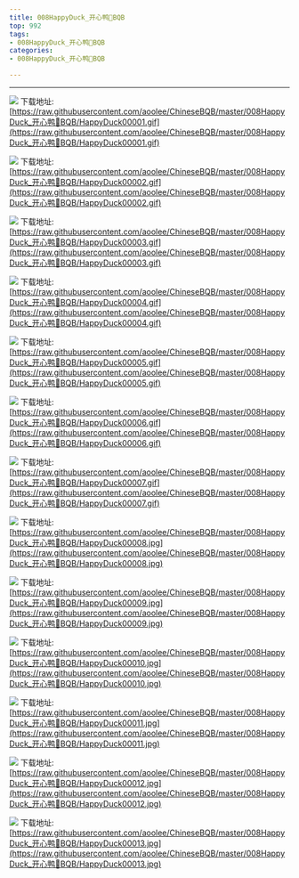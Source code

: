 ```yaml
---
title: 008HappyDuck_开心鸭🐥BQB
top: 992
tags:
- 008HappyDuck_开心鸭🐥BQB
categories:
- 008HappyDuck_开心鸭🐥BQB

---
```


------

<!-- more -->

![](https://raw.githubusercontent.com/aoolee/ChineseBQB/master/008HappyDuck_开心鸭🐥BQB/HappyDuck00001.gif)
下载地址:[https://raw.githubusercontent.com/aoolee/ChineseBQB/master/008HappyDuck_开心鸭🐥BQB/HappyDuck00001.gif](https://raw.githubusercontent.com/aoolee/ChineseBQB/master/008HappyDuck_开心鸭🐥BQB/HappyDuck00001.gif)

![](https://raw.githubusercontent.com/aoolee/ChineseBQB/master/008HappyDuck_开心鸭🐥BQB/HappyDuck00002.gif)
下载地址:[https://raw.githubusercontent.com/aoolee/ChineseBQB/master/008HappyDuck_开心鸭🐥BQB/HappyDuck00002.gif](https://raw.githubusercontent.com/aoolee/ChineseBQB/master/008HappyDuck_开心鸭🐥BQB/HappyDuck00002.gif)

![](https://raw.githubusercontent.com/aoolee/ChineseBQB/master/008HappyDuck_开心鸭🐥BQB/HappyDuck00003.gif)
下载地址:[https://raw.githubusercontent.com/aoolee/ChineseBQB/master/008HappyDuck_开心鸭🐥BQB/HappyDuck00003.gif](https://raw.githubusercontent.com/aoolee/ChineseBQB/master/008HappyDuck_开心鸭🐥BQB/HappyDuck00003.gif)

![](https://raw.githubusercontent.com/aoolee/ChineseBQB/master/008HappyDuck_开心鸭🐥BQB/HappyDuck00004.gif)
下载地址:[https://raw.githubusercontent.com/aoolee/ChineseBQB/master/008HappyDuck_开心鸭🐥BQB/HappyDuck00004.gif](https://raw.githubusercontent.com/aoolee/ChineseBQB/master/008HappyDuck_开心鸭🐥BQB/HappyDuck00004.gif)

![](https://raw.githubusercontent.com/aoolee/ChineseBQB/master/008HappyDuck_开心鸭🐥BQB/HappyDuck00005.gif)
下载地址:[https://raw.githubusercontent.com/aoolee/ChineseBQB/master/008HappyDuck_开心鸭🐥BQB/HappyDuck00005.gif](https://raw.githubusercontent.com/aoolee/ChineseBQB/master/008HappyDuck_开心鸭🐥BQB/HappyDuck00005.gif)

![](https://raw.githubusercontent.com/aoolee/ChineseBQB/master/008HappyDuck_开心鸭🐥BQB/HappyDuck00006.gif)
下载地址:[https://raw.githubusercontent.com/aoolee/ChineseBQB/master/008HappyDuck_开心鸭🐥BQB/HappyDuck00006.gif](https://raw.githubusercontent.com/aoolee/ChineseBQB/master/008HappyDuck_开心鸭🐥BQB/HappyDuck00006.gif)

![](https://raw.githubusercontent.com/aoolee/ChineseBQB/master/008HappyDuck_开心鸭🐥BQB/HappyDuck00007.gif)
下载地址:[https://raw.githubusercontent.com/aoolee/ChineseBQB/master/008HappyDuck_开心鸭🐥BQB/HappyDuck00007.gif](https://raw.githubusercontent.com/aoolee/ChineseBQB/master/008HappyDuck_开心鸭🐥BQB/HappyDuck00007.gif)

![](https://raw.githubusercontent.com/aoolee/ChineseBQB/master/008HappyDuck_开心鸭🐥BQB/HappyDuck00008.jpg)
下载地址:[https://raw.githubusercontent.com/aoolee/ChineseBQB/master/008HappyDuck_开心鸭🐥BQB/HappyDuck00008.jpg](https://raw.githubusercontent.com/aoolee/ChineseBQB/master/008HappyDuck_开心鸭🐥BQB/HappyDuck00008.jpg)

![](https://raw.githubusercontent.com/aoolee/ChineseBQB/master/008HappyDuck_开心鸭🐥BQB/HappyDuck00009.jpg)
下载地址:[https://raw.githubusercontent.com/aoolee/ChineseBQB/master/008HappyDuck_开心鸭🐥BQB/HappyDuck00009.jpg](https://raw.githubusercontent.com/aoolee/ChineseBQB/master/008HappyDuck_开心鸭🐥BQB/HappyDuck00009.jpg)

![](https://raw.githubusercontent.com/aoolee/ChineseBQB/master/008HappyDuck_开心鸭🐥BQB/HappyDuck00010.jpg)
下载地址:[https://raw.githubusercontent.com/aoolee/ChineseBQB/master/008HappyDuck_开心鸭🐥BQB/HappyDuck00010.jpg](https://raw.githubusercontent.com/aoolee/ChineseBQB/master/008HappyDuck_开心鸭🐥BQB/HappyDuck00010.jpg)

![](https://raw.githubusercontent.com/aoolee/ChineseBQB/master/008HappyDuck_开心鸭🐥BQB/HappyDuck00011.jpg)
下载地址:[https://raw.githubusercontent.com/aoolee/ChineseBQB/master/008HappyDuck_开心鸭🐥BQB/HappyDuck00011.jpg](https://raw.githubusercontent.com/aoolee/ChineseBQB/master/008HappyDuck_开心鸭🐥BQB/HappyDuck00011.jpg)

![](https://raw.githubusercontent.com/aoolee/ChineseBQB/master/008HappyDuck_开心鸭🐥BQB/HappyDuck00012.jpg)
下载地址:[https://raw.githubusercontent.com/aoolee/ChineseBQB/master/008HappyDuck_开心鸭🐥BQB/HappyDuck00012.jpg](https://raw.githubusercontent.com/aoolee/ChineseBQB/master/008HappyDuck_开心鸭🐥BQB/HappyDuck00012.jpg)

![](https://raw.githubusercontent.com/aoolee/ChineseBQB/master/008HappyDuck_开心鸭🐥BQB/HappyDuck00013.jpg)
下载地址:[https://raw.githubusercontent.com/aoolee/ChineseBQB/master/008HappyDuck_开心鸭🐥BQB/HappyDuck00013.jpg](https://raw.githubusercontent.com/aoolee/ChineseBQB/master/008HappyDuck_开心鸭🐥BQB/HappyDuck00013.jpg)

